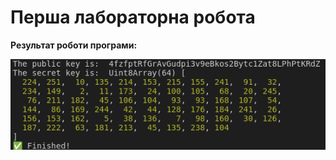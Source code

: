 # Перша лабораторна робота

**Результат роботи програми:**

<p>
  <img src="./img/result.png">
</p>
